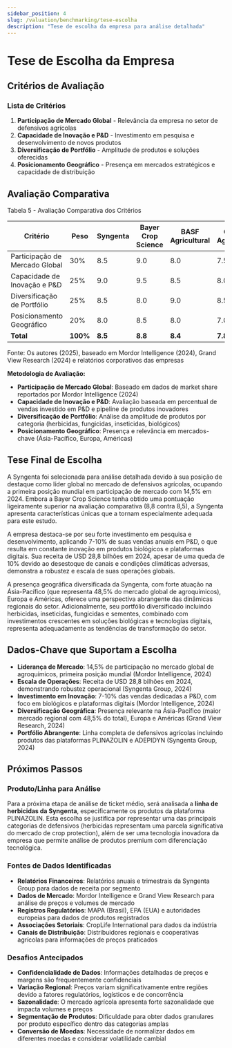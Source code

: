 ```yaml
---
sidebar_position: 4
slug: /valuation/benchmarking/tese-escolha
description: "Tese de escolha da empresa para análise detalhada"
---
```


# Tese de Escolha da Empresa

## Critérios de Avaliação

### Lista de Critérios

1. **Participação de Mercado Global** - Relevância da empresa no setor de defensivos agrícolas
2. **Capacidade de Inovação e P&D** - Investimento em pesquisa e desenvolvimento de novos produtos
3. **Diversificação de Portfólio** - Amplitude de produtos e soluções oferecidas
4. **Posicionamento Geográfico** - Presença em mercados estratégicos e capacidade de distribuição

## Avaliação Comparativa

<p style={{textAlign: 'center'}}>Tabela 5 - Avaliação Comparativa dos Critérios</p>

| Critério | Peso | Syngenta | Bayer Crop Science | BASF Agricultural | Corteva Agriscience |
|----------|------|----------|-------------------|-------------------|-------------------|
| Participação de Mercado Global | 30% | 8.5 | 9.0 | 8.0 | 7.5 |
| Capacidade de Inovação e P&D | 25% | 9.0 | 9.5 | 8.5 | 8.0 |
| Diversificação de Portfólio | 25% | 8.5 | 8.0 | 9.0 | 8.5 |
| Posicionamento Geográfico | 20% | 8.0 | 8.5 | 8.0 | 7.0 |
| **Total** | **100%** | **8.5** | **8.8** | **8.4** | **7.8** |

<p style={{textAlign: 'center'}}>Fonte: Os autores (2025), baseado em Mordor Intelligence (2024), Grand View Research (2024) e relatórios corporativos das empresas</p>

**Metodologia de Avaliação:**
- **Participação de Mercado Global**: Baseado em dados de market share reportados por Mordor Intelligence (2024)
- **Capacidade de Inovação e P&D**: Avaliação baseada em percentual de vendas investido em P&D e pipeline de produtos inovadores
- **Diversificação de Portfólio**: Análise da amplitude de produtos por categoria (herbicidas, fungicidas, inseticidas, biológicos)
- **Posicionamento Geográfico**: Presença e relevância em mercados-chave (Ásia-Pacífico, Europa, Américas)

## Tese Final de Escolha

A Syngenta foi selecionada para análise detalhada devido à sua posição de destaque como líder global no mercado de defensivos agrícolas, ocupando a primeira posição mundial em participação de mercado com 14,5% em 2024. Embora a Bayer Crop Science tenha obtido uma pontuação ligeiramente superior na avaliação comparativa (8,8 contra 8,5), a Syngenta apresenta características únicas que a tornam especialmente adequada para este estudo.

A empresa destaca-se por seu forte investimento em pesquisa e desenvolvimento, aplicando 7-10% de suas vendas anuais em P&D, o que resulta em constante inovação em produtos biológicos e plataformas digitais. Sua receita de USD 28,8 bilhões em 2024, apesar de uma queda de 10% devido ao desestoque de canais e condições climáticas adversas, demonstra a robustez e escala de suas operações globais.

A presença geográfica diversificada da Syngenta, com forte atuação na Ásia-Pacífico (que representa 48,5% do mercado global de agroquímicos), Europa e Américas, oferece uma perspectiva abrangente das dinâmicas regionais do setor. Adicionalmente, seu portfólio diversificado incluindo herbicidas, inseticidas, fungicidas e sementes, combinado com investimentos crescentes em soluções biológicas e tecnologias digitais, representa adequadamente as tendências de transformação do setor.

## Dados-Chave que Suportam a Escolha

- **Liderança de Mercado**: 14,5% de participação no mercado global de agroquímicos, primeira posição mundial (Mordor Intelligence, 2024)
- **Escala de Operações**: Receita de USD 28,8 bilhões em 2024, demonstrando robustez operacional (Syngenta Group, 2024)
- **Investimento em Inovação**: 7-10% das vendas dedicadas a P&D, com foco em biológicos e plataformas digitais (Mordor Intelligence, 2024)
- **Diversificação Geográfica**: Presença relevante na Ásia-Pacífico (maior mercado regional com 48,5% do total), Europa e Américas (Grand View Research, 2024)
- **Portfólio Abrangente**: Linha completa de defensivos agrícolas incluindo produtos das plataformas PLINAZOLIN e ADEPIDYN (Syngenta Group, 2024)

## Próximos Passos

### Produto/Linha para Análise

Para a próxima etapa de análise de ticket médio, será analisada a **linha de herbicidas da Syngenta**, especificamente os produtos da plataforma PLINAZOLIN. Esta escolha se justifica por representar uma das principais categorias de defensivos (herbicidas representam uma parcela significativa do mercado de crop protection), além de ser uma tecnologia inovadora da empresa que permite análise de produtos premium com diferenciação tecnológica.

### Fontes de Dados Identificadas

- **Relatórios Financeiros**: Relatórios anuais e trimestrais da Syngenta Group para dados de receita por segmento
- **Dados de Mercado**: Mordor Intelligence e Grand View Research para análise de preços e volumes de mercado
- **Registros Regulatórios**: MAPA (Brasil), EPA (EUA) e autoridades europeias para dados de produtos registrados
- **Associações Setoriais**: CropLife International para dados da indústria
- **Canais de Distribuição**: Distribuidores regionais e cooperativas agrícolas para informações de preços praticados

### Desafios Antecipados

- **Confidencialidade de Dados**: Informações detalhadas de preços e margens são frequentemente confidenciais
- **Variação Regional**: Preços variam significativamente entre regiões devido a fatores regulatórios, logísticos e de concorrência
- **Sazonalidade**: O mercado agrícola apresenta forte sazonalidade que impacta volumes e preços
- **Segmentação de Produtos**: Dificuldade para obter dados granulares por produto específico dentro das categorias amplas
- **Conversão de Moedas**: Necessidade de normalizar dados em diferentes moedas e considerar volatilidade cambial
